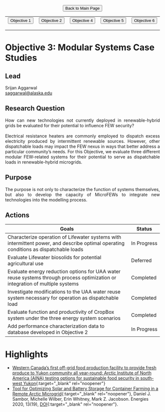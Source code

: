 <form action="https://acep-uaf.github.io/MicroFEWs_Legacy/" align="center" style="bold">
<input type="submit" value="Back to Main Page" />
</form>


<p align="center" text-align="center"><table style="border-collapse: collapse; border: none;">
  <tr width="100%" style="border: none;">
    <td width="400" style="border: none;"> <form action="https://acep-uaf.github.io/MicroFEWs_Legacy/Objectives/Objective_1" align="center"><input type="submit" value="Objective 1" /></form> </td>
    <td width="400" style="border: none;"> <form action="https://acep-uaf.github.io/MicroFEWs_Legacy/Objectives/Objective_2" align="center"><input type="submit" value="Objective 2" /></form>  </td>
    <td width="400" style="border: none;"> <form action="https://acep-uaf.github.io/MicroFEWs_Legacy/Objectives/Objective_4" align="center"><input type="submit" value="Objective 4" /></form> </td>
    <td width="400" style="border: none;"> <form action="https://acep-uaf.github.io/MicroFEWs_Legacy/Objectives/Objective_5" align="center"><input type="submit" value="Objective 5" /></form> </td>
    <td width="400" style="border: none;"> <form action="https://acep-uaf.github.io/MicroFEWs_Legacy/Objectives/Objective_6" align="center"><input type="submit" value="Objective 6" /></form> </td>
  </tr>
</table></p>



# Objective 3: Modular Systems Case Studies

## Lead
Srijan Aggarwal <br/>
saggarwal@alaska.edu

## Research Question
<div style="text-align: justify"> 
How can new technologies not currently deployed in renewable-hybrid grids be evaluated for their potential to influence FEW security?
  <br> <br>
Electrical resistance heaters are commonly employed to dispatch excess electricity produced by intermittent renewable sources. 
However, other dispatchable loads may impact the FEW nexus in ways that better address a particular community’s needs. For this Objective, 
we evaluate three different modular FEW-related systems for their potential to serve as dispatchable loads in renewable-hybrid microgrids.
</div>
 
## Purpose
 
<div style="text-align: justify"> 
The purpose is not only to characterize the function of systems themselves, but also to develop the capacity of MicroFEWs to integrate new 
technologies into the modelling process.
</div>
 
## Actions
 
<div style="text-align: justify"> 
  
</div>


| Goals | Status |
|---   |---  |
| Characterize operation of Lifewater systems with intermittent power, and describe optimal operating conditions as dispatchable loads	| In&nbsp;Progress |
| Evaluate Lifewater biosolids for potential agricultural use	| Deferred |
| Evaluate energy reduction options for UAA water reuse systems through process optimization or integration of multiple systems	| Completed |
| Investigate modifications to the UAA water reuse system necessary for operation as dispatchable load	| Completed |
| Evaluate function and productivity of CropBox system under the three energy system scenarios	| Completed |
| Add performance characterization data to database developed in Objective 2	| In&nbsp;Progress |


# Highlights

* [Western Canada’s first off-grid food production facility to provide fresh produce to Yukon community all year-round: Arctic Institute of North America (AINA) testing options for sustainable food security in south-west Yukon](nr_aina_food-production.pdf){:target="_blank" rel="noopener"}
* [Tool for Optimizing Solar and Battery Storage for Container Farming in a Remote Arctic Microgrid](solar_battery_storage_container_farming_in_remote_arctic_microgrid.pdf){:target="_blank" rel="noopener"}, Daniel J. Sambor, Michelle Wilber, Erin Whitney, Mark Z. Jacobson.  Energies 2020, 13(19), [DOI](https://doi.org/10.3390/en13195143){:target="_blank" rel="noopener"}.  
